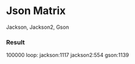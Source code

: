 Json Matrix
====================================
Jackson, Jackson2, Gson

### Result
100000 loop:
jackson:1117
jackson2:554
gson:1139